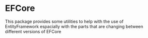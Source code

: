 # EFCore
This package provides some utilities to help with the use of EntityFramework espacially with the parts that are changing between different versions of EFCore